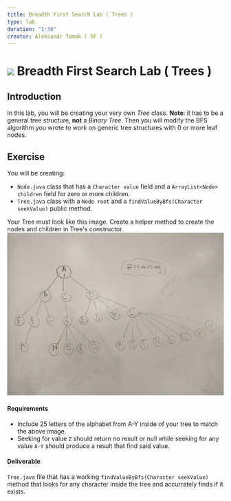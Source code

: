 ```yaml
---
title: Breadth First Search Lab ( Trees )
type: lab
duration: "1:30"
creator: Aleksandr Tomak ( SF )
---
```


# ![](https://ga-dash.s3.amazonaws.com/production/assets/logo-9f88ae6c9c3871690e33280fcf557f33.png) Breadth First Search Lab ( Trees )

## Introduction

In this lab, you will be creating your very own *Tree* class. **Note**: it has to be a general tree structure, **not** a *Binary Tree*.
Then you will modify the BFS algorithm you wrote to work on generic tree structures with 0 or more leaf nodes.

## Exercise

You will be creating:
- `Node.java` class that has a `Character value` field and a `ArrayList<Node> children` field for zero or more children.
- `Tree.java` class with a  `Node root` and a `findValueByBfs(Character seekValue)` public method.

Your Tree must look like this image. Create a helper method to create the nodes and children in Tree's constructor.
![](bfs_lab_image.jpg)

#### Requirements

* Include 25 letters of the alphabet from A-Y inside of your tree to match the above image.
* Seeking for value `Z` should return no result or null while seeking for any value `A-Y` should produce a result that find said value.


#### Deliverable

`Tree.java` file that has a working `findValueByBfs(Character seekValue)` method that looks for any character inside the tree and accurrately finds if it exists.
